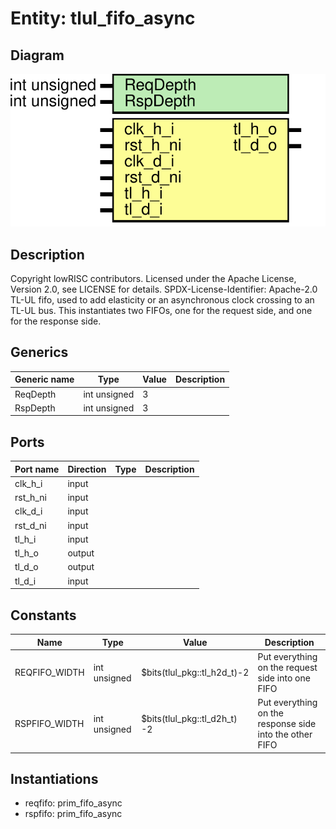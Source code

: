 # Entity: tlul_fifo_async
## Diagram
![Diagram](tlul_fifo_async.svg "Diagram")
## Description
Copyright lowRISC contributors.
 Licensed under the Apache License, Version 2.0, see LICENSE for details.
 SPDX-License-Identifier: Apache-2.0
 TL-UL fifo, used to add elasticity or an asynchronous clock crossing
 to an TL-UL bus.  This instantiates two FIFOs, one for the request side,
 and one for the response side.
 
## Generics
| Generic name | Type         | Value | Description |
| ------------ | ------------ | ----- | ----------- |
| ReqDepth     | int unsigned | 3     |             |
| RspDepth     | int unsigned | 3     |             |
## Ports
| Port name | Direction | Type | Description |
| --------- | --------- | ---- | ----------- |
| clk_h_i   | input     |      |             |
| rst_h_ni  | input     |      |             |
| clk_d_i   | input     |      |             |
| rst_d_ni  | input     |      |             |
| tl_h_i    | input     |      |             |
| tl_h_o    | output    |      |             |
| tl_d_o    | output    |      |             |
| tl_d_i    | input     |      |             |
## Constants
| Name          | Type         | Value                        | Description                                              |
| ------------- | ------------ | ---------------------------- | -------------------------------------------------------- |
| REQFIFO_WIDTH | int unsigned | $bits(tlul_pkg::tl_h2d_t)-2  | Put everything on the request side into one FIFO         |
| RSPFIFO_WIDTH | int unsigned | $bits(tlul_pkg::tl_d2h_t) -2 | Put everything on the response side into the other FIFO  |
## Instantiations
- reqfifo: prim_fifo_async
- rspfifo: prim_fifo_async
